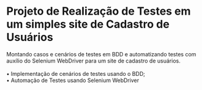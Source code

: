 # Projeto de Realização de Testes em um simples site de Cadastro de Usuários
Montando casos e cenários de testes em BDD e automatizando testes com auxílio do Selenium WebDriver para um site de cadastro de usuários. <br> <br>
• Implementação de cenários de testes usando o BDD; <br>
• Automação de Testes usando Selenium WebDriver
